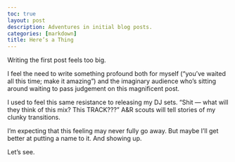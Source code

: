 ```yaml
---
toc: true
layout: post
description: Adventures in initial blog posts.
categories: [markdown]
title: Here’s a Thing
---
```


Writing the first post feels too big.

I feel the need to write something profound both for myself (“you’ve waited all this time; make it amazing”) and the imaginary audience who’s sitting around waiting to pass judgement on this magnificent post.

I used to feel this same resistance to releasing my DJ sets.  “Shit — what will they think of this mix?  This TRACK???”  A&R scouts will tell stories of my clunky transitions.

I’m expecting that this feeling may never fully go away.  But maybe I’ll get better at putting a name to it.  And showing up.

Let’s see.